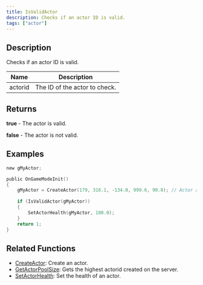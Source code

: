 ```yaml
---
title: IsValidActor
description: Checks if an actor ID is valid.
tags: ["actor"]
---
```


<VersionWarn version='SA-MP 0.3.7' />

## Description

Checks if an actor ID is valid.

| Name    | Description                   |
| ------- | ----------------------------- |
| actorid | The ID of the actor to check. |

## Returns

**true** - The actor is valid.

**false** - The actor is not valid.

## Examples

```c
new gMyActor;

public OnGameModeInit()
{
    gMyActor = CreateActor(179, 316.1, -134.0, 999.6, 90.0); // Actor as a salesperson in Ammunation.
    
    if (IsValidActor(gMyActor))
    {
        SetActorHealth(gMyActor, 100.0);
    }
    return 1;
}
```

## Related Functions

- [CreateActor](CreateActor): Create an actor.
- [GetActorPoolSize](GetActorPoolSize): Gets the highest actorid created on the server.
- [SetActorHealth](SetActorHealth): Set the health of an actor.
